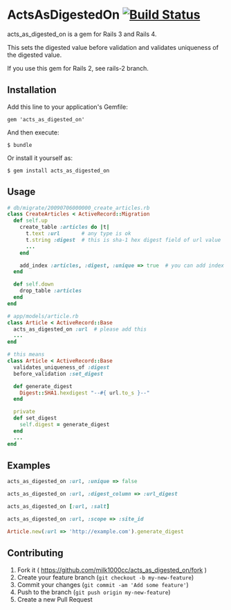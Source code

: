 # ActsAsDigestedOn [![Build Status](https://travis-ci.org/milk1000cc/acts_as_digested_on.svg)](https://travis-ci.org/milk1000cc/acts_as_digested_on)

acts_as_digested_on is a gem for Rails 3 and Rails 4.

This sets the digested value before validation and validates uniqueness of the digested value.

If you use this gem for Rails 2, see rails-2 branch.

## Installation

Add this line to your application's Gemfile:

    gem 'acts_as_digested_on'

And then execute:

    $ bundle

Or install it yourself as:

    $ gem install acts_as_digested_on

## Usage

```ruby
# db/migrate/20090706000000_create_articles.rb
class CreateArticles < ActiveRecord::Migration
  def self.up
    create_table :articles do |t|
      t.text :url       # any type is ok
      t.string :digest  # this is sha-1 hex digest field of url value
      ...
    end

    add_index :articles, :digest, :unique => true  # you can add index on digest field
  end

  def self.down
    drop_table :articles
  end
end

# app/models/article.rb
class Article < ActiveRecord::Base
  acts_as_digested_on :url  # please add this
  ...
end

# this means
class Article < ActiveRecord::Base
  validates_uniqueness_of :digest
  before_validation :set_digest

  def generate_digest
    Digest::SHA1.hexdigest "--#{ url.to_s }--"
  end

  private
  def set_digest
    self.digest = generate_digest
  end
  ...
end
```

## Examples

```ruby
acts_as_digested_on :url, :unique => false

acts_as_digested_on :url, :digest_column => :url_digest

acts_as_digested_on [:url, :salt]

acts_as_digested_on :url, :scope => :site_id

Article.new(:url => 'http://example.com').generate_digest
```

## Contributing

1. Fork it ( https://github.com/milk1000cc/acts_as_digested_on/fork )
2. Create your feature branch (`git checkout -b my-new-feature`)
3. Commit your changes (`git commit -am 'Add some feature'`)
4. Push to the branch (`git push origin my-new-feature`)
5. Create a new Pull Request
